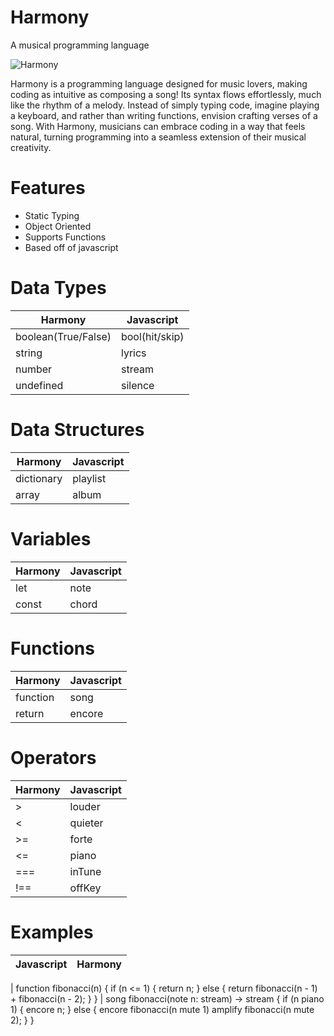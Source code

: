 # Harmony

A musical programming language

![Harmony](https://github.com/user-attachments/assets/4f93782f-74a6-47a5-9e81-b37b6b349e9b)

Harmony is a programming language designed for music lovers, making coding as intuitive as composing a song! Its syntax flows effortlessly, much like the rhythm of a melody. Instead of simply typing code, imagine playing a keyboard, and rather than writing functions, envision crafting verses of a song. With Harmony, musicians can embrace coding in a way that feels natural, turning programming into a seamless extension of their musical creativity.

# Features

- Static Typing
- Object Oriented
- Supports Functions
- Based off of javascript

# Data Types

| Harmony             | Javascript     |
| ------------------- | -------------- |
| boolean(True/False) | bool(hit/skip) |
| string              | lyrics         |
| number              | stream         |
| undefined           | silence        |

# Data Structures

| Harmony    | Javascript |
| ---------- | ---------- |
| dictionary | playlist   |
| array      | album      |

# Variables

| Harmony | Javascript |
| ------- | ---------- |
| let     | note       |
| const   | chord      |

# Functions

| Harmony  | Javascript |
| -------- | ---------- |
| function | song       |
| return   | encore     |

# Operators

| Harmony | Javascript |
| ------- | ---------- |
| >       | louder     |
| <       | quieter    |
| >=      | forte      |
| <=      | piano      |
| ===     | inTune     |
| !==     | offKey     |

# Examples

| Javascript | Harmony |
| ---------- | ------- |

| function fibonacci(n) {
if (n <= 1) {
return n;
} else {
return fibonacci(n - 1) + fibonacci(n - 2);
}
}
| song fibonacci(note n: stream) -> stream {
if (n piano 1) {
encore n;
} else {
encore fibonacci(n mute 1) amplify fibonacci(n mute 2);
}
}
